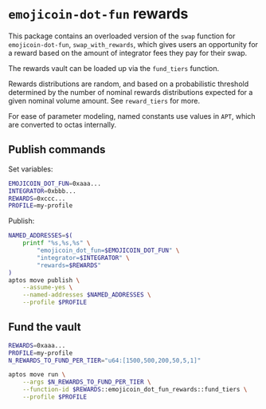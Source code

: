 # `emojicoin-dot-fun` rewards

This package contains an overloaded version of the `swap` function for
`emojicoin-dot-fun`, `swap_with_rewards`, which gives users an opportunity for a
reward based on the amount of integrator fees they pay for their swap.

The rewards vault can be loaded up via the `fund_tiers` function.

Rewards distributions are random, and based on a probabilistic threshold
determined by the number of nominal rewards distributions expected for a given
nominal volume amount. See `reward_tiers` for more.

For ease of parameter modeling, named constants use values in `APT`, which are
converted to octas internally.

## Publish commands

Set variables:

```sh
EMOJICOIN_DOT_FUN=0xaaa...
INTEGRATOR=0xbbb...
REWARDS=0xccc...
PROFILE=my-profile
```

Publish:

```sh
NAMED_ADDRESSES=$(
    printf "%s,%s,%s" \
        "emojicoin_dot_fun=$EMOJICOIN_DOT_FUN" \
        "integrator=$INTEGRATOR" \
        "rewards=$REWARDS"
)
aptos move publish \
    --assume-yes \
    --named-addresses $NAMED_ADDRESSES \
    --profile $PROFILE
```

## Fund the vault

```sh
REWARDS=0xaaa...
PROFILE=my-profile
N_REWARDS_TO_FUND_PER_TIER="u64:[1500,500,200,50,5,1]"
```

```sh
aptos move run \
    --args $N_REWARDS_TO_FUND_PER_TIER \
    --function-id $REWARDS::emojicoin_dot_fun_rewards::fund_tiers \
    --profile $PROFILE
```
